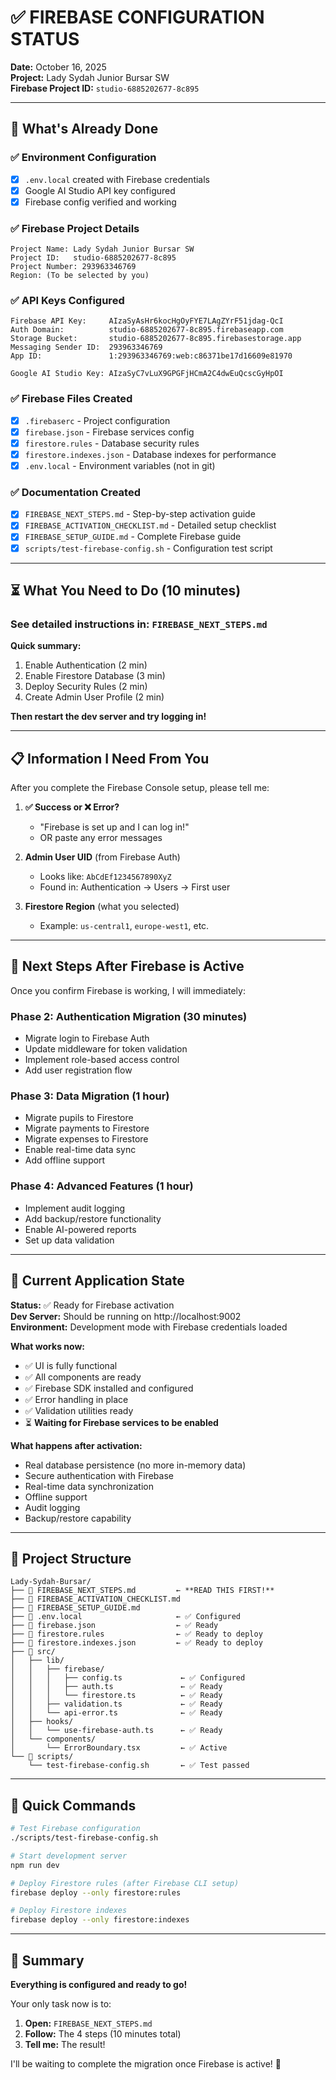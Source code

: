 # ✅ FIREBASE CONFIGURATION STATUS

**Date:** October 16, 2025  
**Project:** Lady Sydah Junior Bursar SW  
**Firebase Project ID:** `studio-6885202677-8c895`

---

## 🎯 What's Already Done

### ✅ Environment Configuration

- [x] `.env.local` created with Firebase credentials
- [x] Google AI Studio API key configured
- [x] Firebase config verified and working

### ✅ Firebase Project Details

```
Project Name: Lady Sydah Junior Bursar SW
Project ID:   studio-6885202677-8c895
Project Number: 293963346769
Region: (To be selected by you)
```

### ✅ API Keys Configured

```
Firebase API Key:     AIzaSyAsHr6kocHgOyFYE7LAgZYrF51jdag-QcI
Auth Domain:          studio-6885202677-8c895.firebaseapp.com
Storage Bucket:       studio-6885202677-8c895.firebasestorage.app
Messaging Sender ID:  293963346769
App ID:               1:293963346769:web:c86371be17d16609e81970

Google AI Studio Key: AIzaSyC7vLuX9GPGFjHCmA2C4dwEuQcscGyHpOI
```

### ✅ Firebase Files Created

- [x] `.firebaserc` - Project configuration
- [x] `firebase.json` - Firebase services config
- [x] `firestore.rules` - Database security rules
- [x] `firestore.indexes.json` - Database indexes for performance
- [x] `.env.local` - Environment variables (not in git)

### ✅ Documentation Created

- [x] `FIREBASE_NEXT_STEPS.md` - Step-by-step activation guide
- [x] `FIREBASE_ACTIVATION_CHECKLIST.md` - Detailed setup checklist
- [x] `FIREBASE_SETUP_GUIDE.md` - Complete Firebase guide
- [x] `scripts/test-firebase-config.sh` - Configuration test script

---

## ⏳ What You Need to Do (10 minutes)

### **See detailed instructions in:** `FIREBASE_NEXT_STEPS.md`

**Quick summary:**

1. Enable Authentication (2 min)
2. Enable Firestore Database (3 min)
3. Deploy Security Rules (2 min)
4. Create Admin User Profile (2 min)

**Then restart the dev server and try logging in!**

---

## 📋 Information I Need From You

After you complete the Firebase Console setup, please tell me:

1. **✅ Success or ❌ Error?**

   - "Firebase is set up and I can log in!"
   - OR paste any error messages

2. **Admin User UID** (from Firebase Auth)

   - Looks like: `AbCdEf1234567890XyZ`
   - Found in: Authentication → Users → First user

3. **Firestore Region** (what you selected)
   - Example: `us-central1`, `europe-west1`, etc.

---

## 🔄 Next Steps After Firebase is Active

Once you confirm Firebase is working, I will immediately:

### Phase 2: Authentication Migration (30 minutes)

- Migrate login to Firebase Auth
- Update middleware for token validation
- Implement role-based access control
- Add user registration flow

### Phase 3: Data Migration (1 hour)

- Migrate pupils to Firestore
- Migrate payments to Firestore
- Migrate expenses to Firestore
- Enable real-time data sync
- Add offline support

### Phase 4: Advanced Features (1 hour)

- Implement audit logging
- Add backup/restore functionality
- Enable AI-powered reports
- Set up data validation

---

## 🎯 Current Application State

**Status:** ✅ Ready for Firebase activation  
**Dev Server:** Should be running on http://localhost:9002  
**Environment:** Development mode with Firebase credentials loaded

**What works now:**

- ✅ UI is fully functional
- ✅ All components are ready
- ✅ Firebase SDK installed and configured
- ✅ Error handling in place
- ✅ Validation utilities ready
- ⏳ **Waiting for Firebase services to be enabled**

**What happens after activation:**

- Real database persistence (no more in-memory data)
- Secure authentication with Firebase
- Real-time data synchronization
- Offline support
- Audit logging
- Backup/restore capability

---

## 📁 Project Structure

```
Lady-Sydah-Bursar/
├── 📄 FIREBASE_NEXT_STEPS.md         ← **READ THIS FIRST!**
├── 📄 FIREBASE_ACTIVATION_CHECKLIST.md
├── 📄 FIREBASE_SETUP_GUIDE.md
├── 📄 .env.local                     ← ✅ Configured
├── 📄 firebase.json                  ← ✅ Ready
├── 📄 firestore.rules                ← ✅ Ready to deploy
├── 📄 firestore.indexes.json         ← ✅ Ready to deploy
├── 📁 src/
│   ├── lib/
│   │   ├── firebase/
│   │   │   ├── config.ts             ← ✅ Configured
│   │   │   ├── auth.ts               ← ✅ Ready
│   │   │   └── firestore.ts          ← ✅ Ready
│   │   ├── validation.ts             ← ✅ Ready
│   │   └── api-error.ts              ← ✅ Ready
│   ├── hooks/
│   │   └── use-firebase-auth.ts      ← ✅ Ready
│   └── components/
│       └── ErrorBoundary.tsx         ← ✅ Active
└── 📁 scripts/
    └── test-firebase-config.sh       ← ✅ Test passed
```

---

## 🚀 Quick Commands

```bash
# Test Firebase configuration
./scripts/test-firebase-config.sh

# Start development server
npm run dev

# Deploy Firestore rules (after Firebase CLI setup)
firebase deploy --only firestore:rules

# Deploy Firestore indexes
firebase deploy --only firestore:indexes
```

---

## 🎉 Summary

**Everything is configured and ready to go!**

Your only task now is to:

1. **Open:** `FIREBASE_NEXT_STEPS.md`
2. **Follow:** The 4 steps (10 minutes total)
3. **Tell me:** The result!

I'll be waiting to complete the migration once Firebase is active! 🚀
